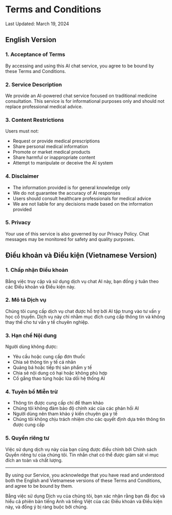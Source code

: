 # Terms and Conditions
Last Updated: March 19, 2024

## English Version

### 1. Acceptance of Terms
By accessing and using this AI chat service, you agree to be bound by these Terms and Conditions.

### 2. Service Description
We provide an AI-powered chat service focused on traditional medicine consultation. This service is for informational purposes only and should not replace professional medical advice.

### 3. Content Restrictions
Users must not:
- Request or provide medical prescriptions
- Share personal medical information
- Promote or market medical products
- Share harmful or inappropriate content
- Attempt to manipulate or deceive the AI system

### 4. Disclaimer
- The information provided is for general knowledge only
- We do not guarantee the accuracy of AI responses
- Users should consult healthcare professionals for medical advice
- We are not liable for any decisions made based on the information provided

### 5. Privacy
Your use of this service is also governed by our Privacy Policy. Chat messages may be monitored for safety and quality purposes.

## Điều khoản và Điều kiện (Vietnamese Version)

### 1. Chấp nhận Điều khoản
Bằng việc truy cập và sử dụng dịch vụ chat AI này, bạn đồng ý tuân theo các Điều khoản và Điều kiện này.

### 2. Mô tả Dịch vụ
Chúng tôi cung cấp dịch vụ chat được hỗ trợ bởi AI tập trung vào tư vấn y học cổ truyền. Dịch vụ này chỉ nhằm mục đích cung cấp thông tin và không thay thế cho tư vấn y tế chuyên nghiệp.

### 3. Hạn chế Nội dung
Người dùng không được:
- Yêu cầu hoặc cung cấp đơn thuốc
- Chia sẻ thông tin y tế cá nhân
- Quảng bá hoặc tiếp thị sản phẩm y tế
- Chia sẻ nội dung có hại hoặc không phù hợp
- Cố gắng thao túng hoặc lừa dối hệ thống AI

### 4. Tuyên bố Miễn trừ
- Thông tin được cung cấp chỉ để tham khảo
- Chúng tôi không đảm bảo độ chính xác của các phản hồi AI
- Người dùng nên tham khảo ý kiến chuyên gia y tế
- Chúng tôi không chịu trách nhiệm cho các quyết định dựa trên thông tin được cung cấp

### 5. Quyền riêng tư
Việc sử dụng dịch vụ này của bạn cũng được điều chỉnh bởi Chính sách Quyền riêng tư của chúng tôi. Tin nhắn chat có thể được giám sát vì mục đích an toàn và chất lượng.

---

By using our Service, you acknowledge that you have read and understood both the English and Vietnamese versions of these Terms and Conditions, and agree to be bound by them.

Bằng việc sử dụng Dịch vụ của chúng tôi, bạn xác nhận rằng bạn đã đọc và hiểu cả phiên bản tiếng Anh và tiếng Việt của các Điều khoản và Điều kiện này, và đồng ý bị ràng buộc bởi chúng. 